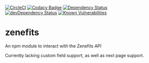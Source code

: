 [![CircleCI](https://circleci.com/gh/ctartist621/zenefits.svg?style=svg&circle-token=ca1ebb0f46537048b2e8636c21d872f6569e530c)](https://circleci.com/gh/ctartist621/zenefits) [![Codacy Badge](https://api.codacy.com/project/badge/Grade/6c4822ae8bf141e1a7839227fbc7905d)](https://www.codacy.com/app/ctartist621/zenefits?utm_source=github.com&amp;utm_medium=referral&amp;utm_content=ctartist621/zenefits&amp;utm_campaign=Badge_Grade) [![Dependency Status](https://david-dm.org/ctartist621/zenefits.svg)](https://david-dm.org/ctartist621/zenefits) [![devDependency Status](https://david-dm.org/ctartist621/zenefits/dev-status.svg)](https://david-dm.org/ctartist621/zenefits#info=devDependencies) [![Known Vulnerabilities](https://snyk.io/test/npm/zenefits/badge.svg)](https://snyk.io/test/npm/zenefits)

# zenefits
An npm module to interact with the Zenefits API

Currently lacking custom field support, as well as next page support.